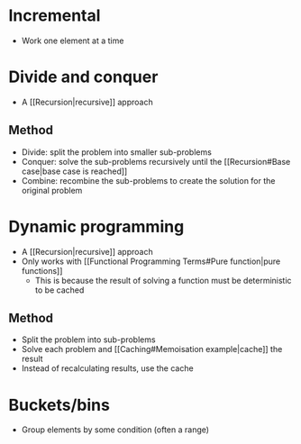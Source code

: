 # Incremental
- Work one element at a time

# Divide and conquer
- A [[Recursion|recursive]] approach

## Method
- Divide: split the problem into smaller sub-problems 
- Conquer: solve the sub-problems recursively until the [[Recursion#Base case|base case is reached]]
- Combine: recombine the sub-problems to create the solution for the original problem

# Dynamic programming
- A [[Recursion|recursive]] approach
- Only works with [[Functional Programming Terms#Pure function|pure functions]]
	- This is because the result of solving a function must be deterministic to be cached

## Method
- Split the problem into sub-problems
- Solve each problem and [[Caching#Memoisation example|cache]] the result
- Instead of recalculating results, use the cache

# Buckets/bins
- Group elements by some condition (often a range)